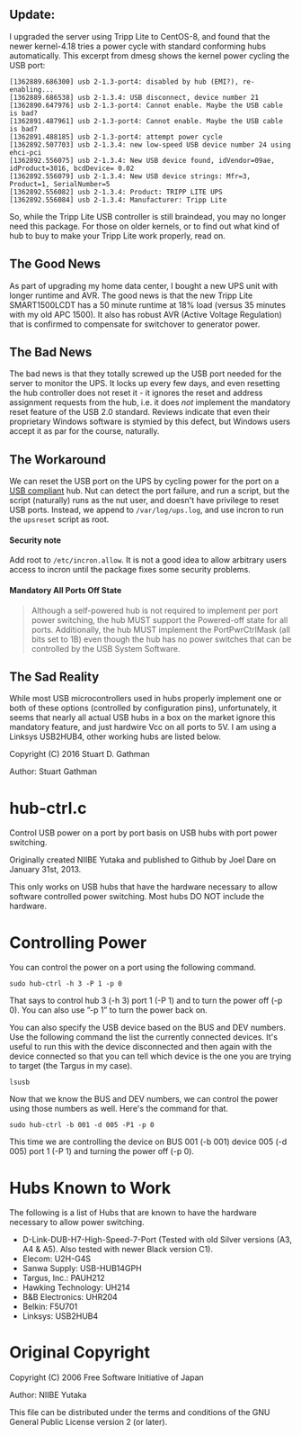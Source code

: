 ## Update: 

I upgraded the server using Tripp Lite to CentOS-8, and found that the newer kernel-4.18 tries a power
cycle with standard conforming hubs automatically.  This excerpt from dmesg shows the kernel 
power cycling the USB port:

~~~
[1362889.686300] usb 2-1.3-port4: disabled by hub (EMI?), re-enabling...
[1362889.686538] usb 2-1.3.4: USB disconnect, device number 21
[1362890.647976] usb 2-1.3-port4: Cannot enable. Maybe the USB cable is bad?
[1362891.487961] usb 2-1.3-port4: Cannot enable. Maybe the USB cable is bad?
[1362891.488185] usb 2-1.3-port4: attempt power cycle
[1362892.507703] usb 2-1.3.4: new low-speed USB device number 24 using ehci-pci
[1362892.556075] usb 2-1.3.4: New USB device found, idVendor=09ae, idProduct=3016, bcdDevice= 0.02
[1362892.556079] usb 2-1.3.4: New USB device strings: Mfr=3, Product=1, SerialNumber=5
[1362892.556082] usb 2-1.3.4: Product: TRIPP LITE UPS
[1362892.556084] usb 2-1.3.4: Manufacturer: Tripp Lite
~~~

So, while the Tripp Lite USB controller is still braindead, you may no longer need this package.  For those
on older kernels, or to find out what kind of hub to buy to make your Tripp Lite work properly, read on.

## The Good News

As part of upgrading my home data center, I bought a
new UPS unit with longer runtime and AVR.  The good news is that
the new Tripp Lite SMART1500LCDT has a 50 minute runtime at 18% load (versus 35
minutes with my old APC 1500).  It also has robust AVR (Active Voltage
Regulation) that is confirmed to compensate for switchover to generator power.

## The Bad News

The bad news is that they totally screwed up the USB port needed for
the server to monitor the UPS.  It locks up every few days, and even
resetting the hub controller does not reset it - it ignores the reset
and address assignment requests from the hub, i.e. it does *not* implement
the mandatory reset feature of the USB 2.0 standard.  Reviews indicate that
even their proprietary Windows software is stymied by this defect, but
Windows users accept it as par for the course, naturally.  

## The Workaround

We can reset the USB port on the UPS by cycling power for the port
on a [USB compliant](http://www.makelinux.net/lib/usb/2/USB_2.0_Specification/doc-363) hub.  Nut can detect the port failure, and run a script, but
the script (naturally) runs as the nut user, and doesn't have privilege
to reset USB ports.  Instead, we append to `/var/log/ups.log`,
and use incron to run the `upsreset` script as root.

#### Security note

Add root to `/etc/incron.allow`.  It is not a good idea to allow arbitrary
users access to incron until the package fixes some security problems.

#### Mandatory All Ports Off State

> Although a self-powered hub is not required to implement per port power
> switching, the hub MUST support the Powered-off state for all ports.
> Additionally, the hub MUST implement the PortPwrCtrlMask (all bits set to 1B)
> even though the hub has no power switches that can be controlled by the USB
> System Software.

## The Sad Reality

While most USB microcontrollers used in hubs properly implement one or
both of these options (controlled by configuration pins), unfortunately, it
seems that nearly all actual USB hubs in a box on the market ignore this
mandatory feature, and just hardwire Vcc on all ports to 5V.  I 
am using a Linksys USB2HUB4, other working hubs are listed below.

Copyright (C) 2016 Stuart D. Gathman

Author: Stuart Gathman <stuart at gathman.org>

hub-ctrl.c
==========

Control USB power on a port by port basis on USB hubs with port power switching.

Originally created NIIBE Yutaka and published to Github by Joel Dare on January
31st, 2013.

This only works on USB hubs that have the hardware necessary to allow
software controlled power switching. Most hubs DO NOT include the hardware.

Controlling Power
=================

You can control the power on a port using the following command.

    sudo hub-ctrl -h 3 -P 1 -p 0

That says to control hub 3 (-h 3) port 1 (-P 1) and to turn the power
off (-p 0). You can also use ”-p 1” to turn the power back on.

You can also specify the USB device based on the BUS and DEV numbers. Use the
following command the list the currently connected devices. It's useful to run
this with the device disconnected and then again with the device connected so
that you can tell which device is the one you are trying to target (the Targus
in my case).

    lsusb

Now that we know the BUS and DEV numbers, we can control the power using those
numbers as well. Here's the command for that.

    sudo hub-ctrl -b 001 -d 005 -P1 -p 0

This time we are controlling the device on BUS 001 (-b 001) device 005 (-d 005)
port 1 (-P 1) and turning the power off (-p 0).

Hubs Known to Work
==================

The following is a list of Hubs that are known to have the hardware necessary
to allow power switching.

  - D-Link-DUB-H7-High-Speed-7-Port (Tested with old Silver versions (A3, A4 & A5). Also tested with newer Black version C1).
  - Elecom: U2H-G4S
  - Sanwa Supply: USB-HUB14GPH
  - Targus, Inc.: PAUH212
  - Hawking Technology: UH214
  - B&B Electronics: UHR204
  - Belkin: F5U701
  - Linksys: USB2HUB4

Original Copyright
==================

Copyright (C) 2006 Free Software Initiative of Japan

Author: NIIBE Yutaka  <gniibe at fsij.org>

This file can be distributed under the terms and conditions of the GNU General
Public License version 2 (or later).

